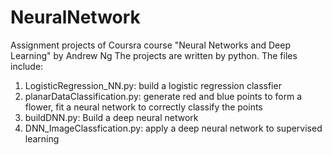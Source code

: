 # NeuralNetwork
Assignment projects of Coursra course "Neural Networks and Deep Learning" by Andrew Ng
The projects are written by python. The files include:
1. LogisticRegression_NN.py: build a logistic regression classfier 
2. planarDataClassification.py: generate red and blue points to form a flower, fit a neural network to correctly classify the points
3. buildDNN.py: Build a deep neural network
4. DNN_ImageClassfication.py: apply a deep neural network to supervised learning
